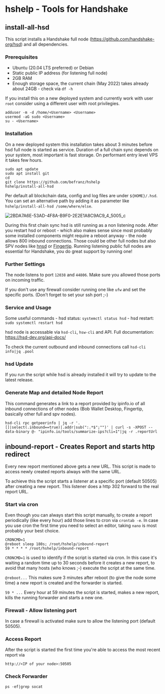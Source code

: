 # hshelp - Tools for Handshake

## install-all-hsd

This script installs a Handshake full node (https://github.com/handshake-org/hsd) and all dependencies.

### Prerequisites
* Ubuntu (20.04 LTS preferred) or Debian
* Static public IP address (for listening full node)
* 2GB RAM
* Enough storage space, the current chain (May 2022) takes already about 24GB - check via ```df -h```

If you install this on a new deployed system and currently work with user ```root``` consider using a different user with root privilegies.

```
adduser -m -d /home/<Username> <Username>
usermod -aG sudo <Username>
su - <Username>
````

### Installation
On a new deployed system this installation takes about 3 minutes before hsd full node is started as service.
Duration of a full chain sync depends on your system, most important is fast storage. On performant entry level VPS it takes few hours.
```
sudo apt update
sudo apt install git
cd
git clone https://github.com/befranz/hshelp
hshelp/install-all-hsd
```

Per default all blockchain data, config and log files are under ```${HOME}/.hsd```. You can set an alternative path by adding it as parameter like ```hshelp/install-all-hsd /some/where/else```.

![2BDA7A6E-53AD-4F8A-B9F0-2E2E1A8C9AC9_4_5005_c](https://user-images.githubusercontent.com/46194732/153889206-d0c6f38f-9829-4d83-a462-052e02cdd40a.jpeg)


During this first chain sync hsd is still running as a non listening node. After you restart hsd or reboot - which also makes sense since most probably some installed components might require a reboot anyway - the node allows 800 inbound connections. Those could be other full nodes but also SPV nodes like [hnsd](https://github.com/handshake-org/hnsd) or [Fingertip](https://github.com/imperviousinc/fingertip). Running listening public full nodes are essential for Handshake, you do great support by running one!

### Further Settings
The node listens to port ```12038``` and ```44806```. Make sure you allowed those ports on incoming traffic.

If you don't use any firewall consider running one like ```ufw``` and set the specific ports. (Don't forget to set your ssh port ;-)

### Service and Usage
Some useful commands - hsd status: ```systemctl status hsd``` - hsd restart: ```sudo systemctl restart hsd```

hsd node is accessable via ```hsd-cli```, ```hsw-cli``` and API.
Full documentation: https://hsd-dev.org/api-docs/

To check the current outbound and inbound connections call ```hsd-cli info|jq .pool```

### hsd Update

If you run the script while hsd is already installed it will try to update to the latest release.

### Generate Map and detailed Node Report
This command generates a link to a report provided by ipinfo.io of all inbound connections of other nodes (Bob Wallet Desktop, Fingertip, basically other full and spv nodes).

```hsd-cli rpc getpeerinfo | jq -r '.[]|select(.inbound==true)|.addr|sub(":.*$";"")' | curl -s -XPOST --data-binary @- "ipinfo.io/tools/summarize-ips?cli=1"|jq -r .reportUrl```

## inbound-report - Creates Report and starts http redirect

Every new report mentioned above gets a new URL. This script is made to access newly created reports always with the same URL.

To achieve this the script starts a listener at a specific port (default 50505) after creating a new report. This listener does a http 302 forward to the real report URL.

### Start via cron

Even though you can always start this script manually, to create a report periodically (like every hour) add those lines to cron via `crontab -e`. In case you use cron the first time you need to select an editor, taking `nano` is most probably your best choice.

```
CRONCMD=1
@reboot sleep 180s; /root/hshelp/inbound-report
59 * * * * /root/hshelp/inbound-report
```

`CRONCMD=1` is used to identify if the script is started via cron. In this case it's waiting a random time up to 30 seconds before it creates a new report, to avoid that many hosts (who knows ;-) execute the script at the same time.

`@reboot...` This makes sure 3 minutes after reboot (to give the node some time) a new report is created and the forwarder is started.

`59 * ...` Every hour at 59 minutes the script is started, makes a new report, kills the running forwarder and starts a new one.

### Firewall - Allow listening port

In case a firewall is activated make sure to allow the listening port (default 50505).

### Access Report

After the script is started the first time you're able to access the most recent report via

```
http://<IP of your node>:50505
```

### Check Forwarder

```
ps -ef|grep socat
```

